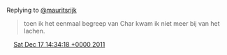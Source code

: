 Replying to [@mauritsrijk](https://twitter.com/mauritsrijk/status/148030972636565506)

> toen ik het eenmaal begreep van Char kwam ik niet meer bij van het lachen\.

<img src="../../media/tweet.ico" width="12" /> [Sat Dec 17 14:34:18 +0000 2011](https://twitter.com/DromerDenker/status/148048377983143936)